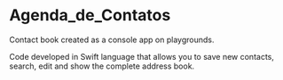 # Agenda_de_Contatos
Contact book created as a console app on playgrounds. 

Code developed in Swift language that allows you to save new contacts, search, edit and show the complete address book.
